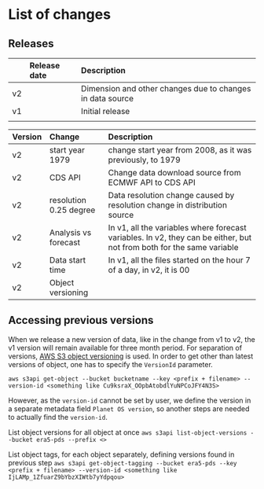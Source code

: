 # List of changes

## Releases

|    | Release date | Description                                               |
|:---|:-------------|:----------------------------------------------------------|
| v2 |              | Dimension and other changes due to changes in data source |
| v1 |              | Initial release                                           |
|    |              |                                                           |


| Version | Change                 | Description                                                                                                           |
|:--------|:-----------------------|:----------------------------------------------------------------------------------------------------------------------|
| v2      | start year 1979        | change start year from 2008, as it was previously, to 1979                                                            |
| v2      | CDS API                | Change data download source from ECMWF API to CDS API                                                                 |
| v2      | resolution 0.25 degree | Data resolution change caused by resolution change in distribution source                                             |
| v2      | Analysis vs forecast   | In v1, all the variables where forecast variables. In v2, they can be either, but not from both for the same variable |
| v2      | Data start time        | In v1, all the files started on the hour 7 of a day, in v2, it is 00                                                  |
| v2      | Object versioning      |                                                                                                                       |

## Accessing previous versions
When we release a new version of data, like in the change from v1 to v2, the v1 version will remain available for three month period. For separation of versions, [AWS S3 object versioning](https://docs.aws.amazon.com/AmazonS3/latest/dev/ObjectVersioning.html) is used. In order to get other than latest versions of object, one has to specify the `VersionId` parameter.

`aws s3api get-object --bucket bucketname --key <prefix + filename> --version-id <something like Cu9ksraX_OOpbAtobdlYuNPCoJFY4N3S>`

However, as the `version-id` cannot be set by user, we define the version in a separate metadata field `Planet OS version`, so another steps are needed to actually find the `version-id`.

List object versions for all object at once `aws s3api list-object-versions --bucket era5-pds --prefix <>`

List object tags, for each object separately, defining versions found in previous step `aws s3api get-object-tagging --bucket era5-pds --key <prefix + filename> --version-id <something like IjLAMp_1ZfuarZ9bYbzXIWtb7yYdpqou>`
